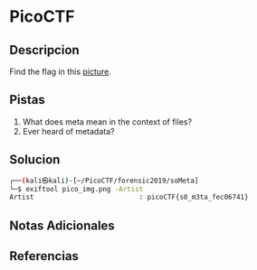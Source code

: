 # PicoCTF

## Descripcion
Find the flag in this [picture](https://jupiter.challenges.picoctf.org/static/00efdf2961da1e21470ffc0d496c3cc2/pico_img.png).

## Pistas
1. What does meta mean in the context of files?
2. Ever heard of metadata?

## Solucion 
```bash
┌──(kali㉿kali)-[~/PicoCTF/forensic2019/soMeta]
└─$ exiftool pico_img.png -Artist
Artist                          : picoCTF{s0_m3ta_fec06741}

```

## Notas Adicionales

## Referencias